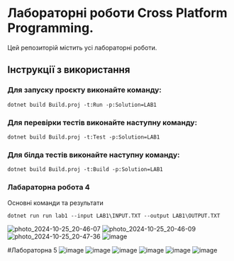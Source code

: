 # Лабораторні роботи Cross Platform Programming.

Цей репозиторій містить усі лабораторні роботи. 

## Інструкції з використання

### Для запуску проєкту виконайте команду:
```
dotnet build Build.proj -t:Run -p:Solution=LAB1
```
### Для перевірки тестів виконайте наступну команду:
```
dotnet build Build.proj -t:Test -p:Solution=LAB1
```
### Для білда тестів виконайте наступну команду:
```
dotnet build Build.proj -t:Build -p:Solution=LAB1
```
### Лабараторна робота 4
Основні команди та результати

```
dotnet run run lab1 --input LAB1\INPUT.TXT --output LAB1\OUTPUT.TXT

```

![photo_2024-10-25_20-46-07](https://github.com/user-attachments/assets/b8027226-e681-4a98-b5d8-dc34a3a29478)
![photo_2024-10-25_20-46-09](https://github.com/user-attachments/assets/15c0333a-f870-4166-8b69-ba1f11cdb331)
![photo_2024-10-25_20-47-36](https://github.com/user-attachments/assets/ae941c2e-f7bf-4f7d-b826-3e44bde83834)
![image](https://github.com/user-attachments/assets/fc15ccc6-91f8-47a0-8583-175ecf3e0eb4)

#Лабораторна 5
![image](https://github.com/user-attachments/assets/dd77b643-88bf-4f00-b027-2e46bdc6350f)
![image](https://github.com/user-attachments/assets/0af90d55-8993-413e-9ce1-b40112cbfff9)
![image](https://github.com/user-attachments/assets/ee036a6a-c666-439e-aac9-85fba93adb7d)
![image](https://github.com/user-attachments/assets/44dd85d3-b8cf-4f61-ba00-0f575bbf8f44)
![image](https://github.com/user-attachments/assets/850e1320-5494-4da2-a73d-f8bf6ad50f17)
![image](https://github.com/user-attachments/assets/c60a549f-e3c3-4302-be46-94e8f9491a21)


